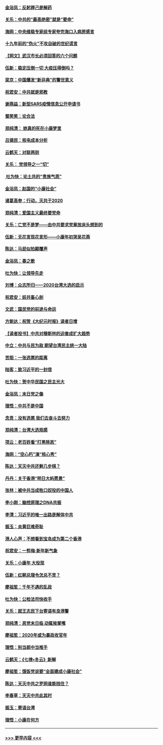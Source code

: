 #### [金浴凤：反躬罪己是解药](../pages/nsc993/n11820280.md?t=01261011) 
#### [关乐：中共的“最高绝密”就是“要命”](../pages/nsc993/n11816946.md?t=01261011) 
#### [海网：中央维稳专家组专家夸完海口入病房感言](../pages/nsc993/n11815138.md?t=01261011) 
#### [十九年前的“伪火”不攻自破的世纪谎言](../pages/nsc993/n11813238.md?t=01261011) 
#### [【网文】武汉市长必须回答的六个问题](../pages/nsc993/n11813848.md?t=01261011) 
#### [伍新：稳定压倒一切 大疫压得倒吗？](../pages/nsc993/n11812634.md?t=01261011) 
#### [梁京：中国爆发“新非典”的警世意义](../pages/nsc993/n11812554.md?t=01261011) 
#### [祝君安：中共就是邪教](../pages/nsc993/n11812431.md?t=01261011) 
#### [谢燕益：新型SARS疫情信息公开申请书](../pages/nsc993/n11808840.md?t=01261011) 
#### [蜀笑笑：论合法](../pages/nsc993/n11808064.md?t=01261011) 
#### [郑纯清： 她真的死在小康梦里](../pages/nsc993/n11806623.md?t=01261011) 
#### [吕锡民：核电成本分析](../pages/nsc993/n11806284.md?t=01261011) 
#### [云鹤天：对联两则](../pages/nsc993/n11805957.md?t=01261011) 
#### [关乐： 党领导之一“切”](../pages/nsc993/n11804505.md?t=01261011) 
#### [ 吐为快：论土共的“贵族气质”](../pages/nsc993/n11804490.md?t=01261011) 
#### [金浴凤：赵国的“小康社会”](../pages/nsc993/n11804452.md?t=01261011) 
#### [诸葛高参：行动，灭共于2020](../pages/nsc993/n11804120.md?t=01261011) 
#### [郑纯清：爱国主义最终要党命](../pages/nsc993/n11802197.md?t=01261011) 
#### [关乐：亡党不是梦——由中共要求党章放床头想到的](../pages/nsc993/n11802156.md?t=01261011) 
#### [伍新：无花言现花言形——小康年初哭吴花燕](../pages/nsc993/n11800044.md?t=01261011) 
#### [陈达：马屁似拍颠覆声](../pages/nsc993/n11800010.md?t=01261011) 
#### [金浴凤：春之歌](../pages/nsc993/n11797687.md?t=01261011) 
#### [吐为快：让领导先走](../pages/nsc993/n11797512.md?t=01261011) 
#### [刘博：众志所归——2020台湾大选的启示](../pages/nsc993/n11796878.md?t=01261011) 
#### [祝君安：妖共畜心剖](../pages/nsc993/n11794273.md?t=01261011) 
#### [文武：国民党的前途与命运](../pages/nsc993/n11794198.md?t=01261011) 
#### [方能达：祝贺《大纪元时报》读者日增](../pages/nsc993/n11793807.md?t=01261011) 
#### [【读者投书】中共对穆斯林的迫害成扩大趋势](../pages/nsc993/n11791371.md?t=01261011) 
#### [中立：中共与民为敌 期望台湾民主统一大陆](../pages/nsc993/n11790392.md?t=01261011) 
#### [苦胆：一张选票的距离](../pages/nsc993/n11788914.md?t=01261011) 
#### [陆客：致习近平的一封信](../pages/nsc993/n11788867.md?t=01261011) 
#### [吐为快：贺中华民国之民主光大](../pages/nsc993/n11788618.md?t=01261011) 
#### [金浴凤：末日党之像](../pages/nsc993/n11787475.md?t=01261011) 
#### [理悟：中共不是中国](../pages/nsc993/n11787463.md?t=01261011) 
#### [念贲：没有选票  我们去奋斗去努力](../pages/nsc993/n11787398.md?t=01261011) 
#### [郑纯清：台湾大选观感](../pages/nsc993/n11786210.md?t=01261011) 
#### [项云：老百姓看“打黑除恶”](../pages/nsc993/n11785398.md?t=01261011) 
#### [海网：“空心朽”演“核心秀”](../pages/nsc993/n11783874.md?t=01261011) 
#### [陈达：天灭中共还剩几步棋？](../pages/nsc993/n11783719.md?t=01261011) 
#### [丹丹：关于香港“明日大屿愿景”](../pages/nsc993/n11783273.md?t=01261011) 
#### [张林：被中共当成牲口奴役的中国人](../pages/nsc993/n11782397.md?t=01261011) 
#### [李小刚：脑控原理之DNA共振](../pages/nsc993/n11780962.md?t=01261011) 
#### [李清：习近平的唯一出路是解体中共](../pages/nsc993/n11780866.md?t=01261011) 
#### [振玉：炎黄巨难奇耻](../pages/nsc993/n11779632.md?t=01261011) 
#### [港人心声：不想看到宝岛成为第二个香港](../pages/nsc993/n11778817.md?t=01261011) 
#### [祝君安：一剪梅‧新年新气象](../pages/nsc993/n11776340.md?t=01261011) 
#### [关乐：小康年 大役现](../pages/nsc993/n11774213.md?t=01261011) 
#### [伍新：红朝总理令怎总不灵？](../pages/nsc993/n11770813.md?t=01261011) 
#### [廖祖笙：千年不遇的乱政](../pages/nsc993/n11770373.md?t=01261011) 
#### [吐为快：公检法司快收手](../pages/nsc993/n11770359.md?t=01261011) 
#### [关乐：就王志民下台寄语有良港警](../pages/nsc993/n11769903.md?t=01261011) 
#### [郑纯清：恶党末日临 动辄挨掌嘴](../pages/nsc993/n11769356.md?t=01261011) 
#### [廖祖笙：2020年或为暴政收官年](../pages/nsc993/n11768216.md?t=01261011) 
#### [理悟：别当郎中当推手](../pages/nsc993/n11768243.md?t=01261011) 
#### [云鹤天：《七律▪冬云》新解](../pages/nsc993/n11768204.md?t=01261011) 
#### [廖祖笙：饿饭党说要“全面建成小康社会”](../pages/nsc993/n11767482.md?t=01261011) 
#### [陈达：天灭中共之罗网谁能挡住？](../pages/nsc993/n11767465.md?t=01261011) 
#### [李春草：天灭中共此其时](../pages/nsc993/n11767452.md?t=01261011) 
#### [振玉：寄语台湾](../pages/nsc993/n11767432.md?t=01261011) 
#### [理悟：小康在何方](../pages/nsc993/n11767394.md?t=01261011) 

----
#### [ >>> 更早内容 <<< ](../indexes/nsc993-earlier.md)
